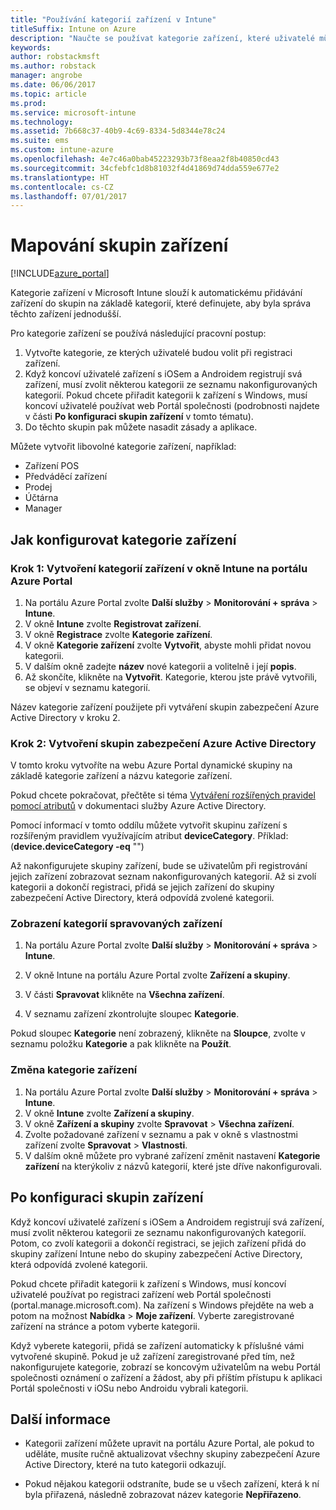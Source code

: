 ```yaml
---
title: "Používání kategorií zařízení v Intune"
titleSuffix: Intune on Azure
description: "Naučte se používat kategorie zařízení, které uživatelé můžou volit, když si registrují svoje zařízení v Intune."
keywords: 
author: robstackmsft
ms.author: robstack
manager: angrobe
ms.date: 06/06/2017
ms.topic: article
ms.prod: 
ms.service: microsoft-intune
ms.technology: 
ms.assetid: 7b668c37-40b9-4c69-8334-5d8344e78c24
ms.suite: ems
ms.custom: intune-azure
ms.openlocfilehash: 4e7c46a0bab45223293b73f8eaa2f8b40850cd43
ms.sourcegitcommit: 34cfebfc1d8b81032f4d41869d74dda559e677e2
ms.translationtype: HT
ms.contentlocale: cs-CZ
ms.lasthandoff: 07/01/2017
---
```

# <a name="map-device-groups"></a>Mapování skupin zařízení


[!INCLUDE[azure_portal](./includes/azure_portal.md)]

Kategorie zařízení v Microsoft Intune slouží k automatickému přidávání zařízení do skupin na základě kategorií, které definujete, aby byla správa těchto zařízení jednodušší.

Pro kategorie zařízení se používá následující pracovní postup:
1. Vytvořte kategorie, ze kterých uživatelé budou volit při registraci zařízení.
3. Když koncoví uživatelé zařízení s iOSem a Androidem registrují svá zařízení, musí zvolit některou kategorii ze seznamu nakonfigurovaných kategorií. Pokud chcete přiřadit kategorii k zařízení s Windows, musí koncoví uživatelé používat web Portál společnosti (podrobnosti najdete v části **Po konfiguraci skupin zařízení** v tomto tématu).
4. Do těchto skupin pak můžete nasadit zásady a aplikace.

Můžete vytvořit libovolné kategorie zařízení, například:
- Zařízení POS
- Předváděcí zařízení
- Prodej
- Účtárna
- Manager

## <a name="how-to-configure-device-categories"></a>Jak konfigurovat kategorie zařízení

### <a name="step-1---create-device-categories-in-the-intune-blade-of-the-azure-portal"></a>Krok 1: Vytvoření kategorií zařízení v okně Intune na portálu Azure Portal
1. Na portálu Azure Portal zvolte **Další služby** > **Monitorování + správa** > **Intune**.
3. V okně **Intune** zvolte **Registrovat zařízení**.
3. V okně **Registrace** zvolte **Kategorie zařízení**.
4. V okně **Kategorie zařízení** zvolte **Vytvořit**, abyste mohli přidat novou kategorii.
5. V dalším okně zadejte **název** nové kategorii a volitelně i její **popis**.
6. Až skončíte, klikněte na **Vytvořit**. Kategorie, kterou jste právě vytvořili, se objeví v seznamu kategorií.

Název kategorie zařízení použijete při vytváření skupin zabezpečení Azure Active Directory v kroku 2.

### <a name="step-2---create-azure-active-directory-security-groups"></a>Krok 2: Vytvoření skupin zabezpečení Azure Active Directory
V tomto kroku vytvoříte na webu Azure Portal dynamické skupiny na základě kategorie zařízení a názvu kategorie zařízení.

Pokud chcete pokračovat, přečtěte si téma [Vytváření rozšířených pravidel pomocí atributů](https://azure.microsoft.com/documentation/articles/active-directory-accessmanagement-groups-with-advanced-rules/#using-attributes-to-create-rules-for-device-objects) v dokumentaci služby Azure Active Directory. 

Pomocí informací v tomto oddílu můžete vytvořit skupinu zařízení s rozšířeným pravidlem využívajícím atribut **deviceCategory**. Příklad: (**device.deviceCategory -eq** "*<the device category name you got from the Intune portal>*")

Až nakonfigurujete skupiny zařízení, bude se uživatelům při registrování jejich zařízení zobrazovat seznam nakonfigurovaných kategorií. Až si zvolí kategorii a dokončí registraci, přidá se jejich zařízení do skupiny zabezpečení Active Directory, která odpovídá zvolené kategorii.

### <a name="how-to-view-the-categories-of-devices-you-manage"></a>Zobrazení kategorií spravovaných zařízení

1.  Na portálu Azure Portal zvolte **Další služby** > **Monitorování + správa** > **Intune**.

2. V okně Intune na portálu Azure Portal zvolte **Zařízení a skupiny**.

3.  V části **Spravovat** klikněte na **Všechna zařízení**.

4.  V seznamu zařízení zkontrolujte sloupec **Kategorie**.

Pokud sloupec **Kategorie** není zobrazený, klikněte na **Sloupce**, zvolte v seznamu položku **Kategorie** a pak klikněte na **Použít**.

### <a name="to-change-the-category-of-a-device"></a>Změna kategorie zařízení

1. Na portálu Azure Portal zvolte **Další služby** > **Monitorování + správa** > **Intune**.
3. V okně **Intune** zvolte **Zařízení a skupiny**.
4. V okně **Zařízení a skupiny** zvolte **Spravovat** > **Všechna zařízení**.
5. Zvolte požadované zařízení v seznamu a pak v okně s vlastnostmi zařízení zvolte **Spravovat** > **Vlastnosti**.
6. V dalším okně můžete pro vybrané zařízení změnit nastavení **Kategorie zařízení** na kterýkoliv z názvů kategorií, které jste dříve nakonfigurovali.

## <a name="after-you-configure-device-groups"></a>Po konfiguraci skupin zařízení

Když koncoví uživatelé zařízení s iOSem a Androidem registrují svá zařízení, musí zvolit některou kategorii ze seznamu nakonfigurovaných kategorií. Potom, co zvolí kategorii a dokončí registraci, se jejich zařízení přidá do skupiny zařízení Intune nebo do skupiny zabezpečení Active Directory, která odpovídá zvolené kategorii.

Pokud chcete přiřadit kategorii k zařízení s Windows, musí koncoví uživatelé používat po registraci zařízení web Portál společnosti (portal.manage.microsoft.com). Na zařízení s Windows přejděte na web a potom na možnost **Nabídka** > **Moje zařízení**. Vyberte zaregistrované zařízení na stránce a potom vyberte kategorii. 

Když vyberete kategorii, přidá se zařízení automaticky k příslušné vámi vytvořené skupině. Pokud je už zařízení zaregistrované před tím, než nakonfigurujete kategorie, zobrazí se koncovým uživatelům na webu Portál společnosti oznámení o zařízení a žádost, aby při příštím přístupu k aplikaci Portál společnosti v iOSu nebo Androidu vybrali kategorii.

## <a name="further-information"></a>Další informace
- Kategorii zařízení můžete upravit na portálu Azure Portal, ale pokud to uděláte, musíte ručně aktualizovat všechny skupiny zabezpečení Azure Active Directory, které na tuto kategorii odkazují.

- Pokud nějakou kategorii odstraníte, bude se u všech zařízení, která k ní byla přiřazená, následně zobrazovat název kategorie **Nepřiřazeno**.


